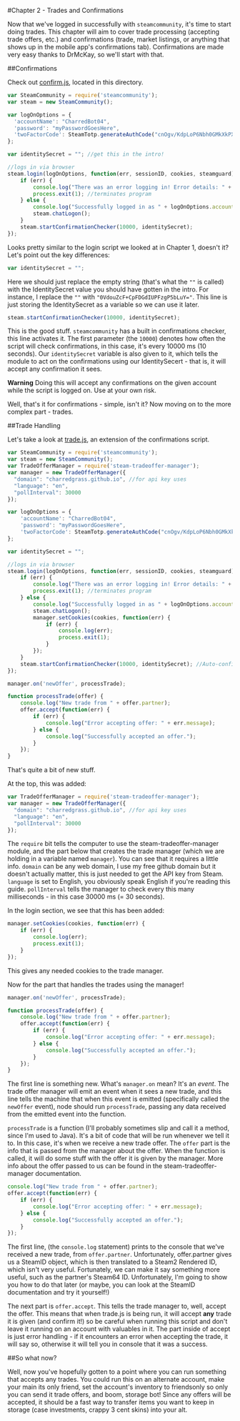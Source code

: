 #Chapter 2 - Trades and Confirmations

Now that we've logged in successfully with `steamcommunity`, it's time to start doing trades. This chapter will aim to cover trade processing (accepting trade offers, etc.) and confirmations (trade, market listings, or anything that shows up in the mobile app's confirmations tab). Confirmations are made very easy thanks to DrMcKay, so we'll start with that.

##Confirmations

Check out [confirm.js](./confirm.js), located in this directory.

```js
var SteamCommunity = require('steamcommunity');
var steam = new SteamCommunity();

var logOnOptions = {
  'accountName': "CharredBot04",
  'password': "myPasswordGoesHere",
  'twoFactorCode': SteamTotp.generateAuthCode("cnOgv/KdpLoP6Nbh0GMkXkPXALQ=") //this line and the comma before it can be removed if you don't have mobile auth enabled, but I'm assuming you do if you plan to trade
};

var identitySecret = ""; //get this in the intro!

//logs in via browser
steam.login(logOnOptions, function(err, sessionID, cookies, steamguard) {
	if (err) {
		console.log("There was an error logging in! Error details: " + err.message);
		process.exit(1); //terminates program
	} else {
		console.log("Successfully logged in as " + logOnOptions.accountName);
		steam.chatLogon();
	}
	steam.startConfirmationChecker(10000, identitySecret);
});
```

Looks pretty similar to the login script we looked at in Chapter 1, doesn't it? Let's point out the key differences:

```js
var identitySecret = "";
```

Here we should just replace the empty string (that's what the `""` is called) with the IdentitySecret value you should have gotten in the intro. For instance, I replace the `""` with `"0VdouZcF+CpFDGdIUPFzgP5bLuY="`. This line is just storing the IdentitySecret as a variable so we can use it later.

```js
steam.startConfirmationChecker(10000, identitySecret);
```

This is the good stuff. `steamcommunity` has a built in confirmations checker, this line activates it. The first parameter (the `10000`) denotes how often the script will check confirmations, in this case, it's every 10000 ms (10 seconds). Our `identitySecret` variable is also given to it, which tells the module to act on the confirmations using our IdentitySecert - that is, it will accept any confirmation it sees. 

**Warning** Doing this will accept any confirmations on the given account while the script is logged on. Use at your own risk.

Well, that's it for confirmations - simple, isn't it? Now moving on to the more complex part - trades.

##Trade Handling

Let's take a look at [trade.js](./trade.js), an extension of the confirmations script.

```js
var SteamCommunity = require('steamcommunity');
var steam = new SteamCommunity();
var TradeOfferManager = require('steam-tradeoffer-manager');
var manager = new TradeOfferManager({
  "domain": "charredgrass.github.io", //for api key uses
  "language": "en",
  "pollInterval": 30000
});

var logOnOptions = {
	'accountName': "CharredBot04",
	'password': "myPasswordGoesHere",
	'twoFactorCode': SteamTotp.generateAuthCode("cnOgv/KdpLoP6Nbh0GMkXkPXALQ="); //this line and the comma before it can be removed if you don't have mobile auth enabled, but I'm assuming you do if you plan to trade
};

var identitySecret = "";

//logs in via browser
steam.login(logOnOptions, function(err, sessionID, cookies, steamguard) {
	if (err) {
		console.log("There was an error logging in! Error details: " + err.message);
		process.exit(1); //terminates program
	} else {
		console.log("Successfully logged in as " + logOnOptions.accountName);
		steam.chatLogon();
		manager.setCookies(cookies, function(err) {
			if (err) {
				console.log(err);
				process.exit(1);
			}
		});
	}
	steam.startConfirmationChecker(10000, identitySecret); //Auto-confirmation enabled!
});

manager.on('newOffer', processTrade);

function processTrade(offer) {
	console.log("New trade from " + offer.partner);
	offer.accept(function(err) {
		if (err) {
			console.log("Error accepting offer: " + err.message);
		} else {
			console.log("Successfully accepted an offer.");
		}
	});
}
```

That's quite a bit of new stuff. 

At the top, this was added:

```js
var TradeOfferManager = require('steam-tradeoffer-manager');
var manager = new TradeOfferManager({
  "domain": "charredgrass.github.io", //for api key uses
  "language": "en",
  "pollInterval": 30000
});
```

The `require` bit tells the computer to use the steam-tradeoffer-manager module, and the part below that creates the trade manager (which we are holding in a variable named `manager`). You can see that it requires a little info. `domain` can be any web domain, I use my free github domain but it doesn't actually matter, this is just needed to get the API key from Steam. `language` is set to English, you obviously speak English if you're reading this guide. `pollInterval` tells the manager to check every this many milliseconds - in this case 30000 ms (= 30 seconds). 

In the login section, we see that this has been added:

```js
manager.setCookies(cookies, function(err) {
	if (err) {
		console.log(err);
		process.exit(1);
	}
});
```

This gives any needed cookies to the trade manager.

Now for the part that handles the trades using the manager!

```js
manager.on('newOffer', processTrade);

function processTrade(offer) {
	console.log("New trade from " + offer.partner);
	offer.accept(function(err) {
		if (err) {
			console.log("Error accepting offer: " + err.message);
		} else {
			console.log("Successfully accepted an offer.");
		}
	});
}
```

The first line is something new. What's `manager.on` mean? It's an *event*. The trade offer manager will emit an event when it sees a new trade, and this line tells the machine that when this event is emitted (specifically called the `newOffer` event), node should run `processTrade`, passing any data received from the emitted event into the function.

`processTrade` is a function (I'll probably sometimes slip and call it a method, since I'm used to Java). It's a bit of code that will be run whenever we tell it to. In this case, it's when we receive a new trade offer. The `offer` part is the info that is passed from the manager about the offer. When the function is called, it will do some stuff with the offer it is given by the manager. More info about the offer passed to us can be found in the steam-tradeoffer-manager documentation.

```js
console.log("New trade from " + offer.partner);
offer.accept(function(err) {
	if (err) {
		console.log("Error accepting offer: " + err.message);
	} else {
		console.log("Successfully accepted an offer.");
	}
});
```

The first line, (the `console.log` statement) prints to the console that we've received a new trade, from `offer.partner`. Unfortunately, offer.partner gives us a SteamID object, which is then translated to a Steam2 Rendered ID, which isn't very useful. Fortunately, we can make it say something more useful, such as the partner's Steam64 ID. Unfortunately, I'm going to show you how to do that later (or maybe, you can look at the SteamID documentation and try it yourself!)

The next part is `offer.accept`. This tells the trade manager to, well, accept the offer. This means that when trade.js is being run, it will accept **any** trade it is given (and confirm it!) so be careful when running this script and don't leave it running on an account with valuables in it. The part inside of accept is just error handling - if it encounters an error when accepting the trade, it will say so, otherwise it will tell you in console that it was a success.

##So what now?

Well, now you've hopefully gotten to a point where you can run something that accepts any trades. You could run this on an alternate account, make your main its only friend, set the account's inventory to friendsonly so only you can send it trade offers, and boom, storage bot! Since any offers will be accepted, it should be a fast way to transfer items you want to keep in storage (case investments, crappy 3 cent skins) into your alt.

 
